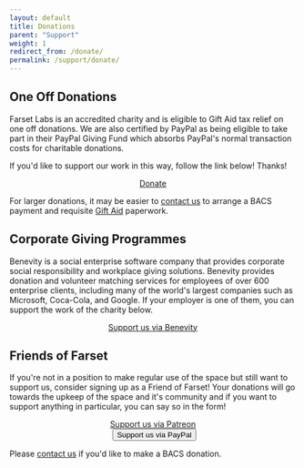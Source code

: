 ```yaml
---
layout: default
title: Donations
parent: "Support"
weight: 1
redirect_from: /donate/
permalink: /support/donate/
---
```


## One Off Donations

Farset Labs is an accredited charity and is eligible to Gift Aid tax relief on
one off donations. We are also certified by PayPal as being eligible to take
part in their PayPal Giving Fund which absorbs PayPal's normal transaction costs
for charitable donations.

If you'd like to support our work in this way, follow the link below! Thanks!

<p style="text-align: center;">
  <a href="https://www.paypal.com/gb/fundraiser/charity/113209" class="large button expand round max-w-md">Donate</a>
</p>

For larger donations, it may be easier to
[contact us](mailto:donate@farsetlabs.org.uk) to arrange a BACS payment and
requisite [Gift Aid](https://www.gov.uk/donating-to-charity/gift-aid) paperwork.

## Corporate Giving Programmes

Benevity is a social enterprise software company that provides corporate social
responsibility and workplace giving solutions. Benevity provides donation and
volunteer matching services for employees of over 600 enterprise clients,
including many of the world's largest companies such as Microsoft, Coca-Cola,
and Google. If your employer is one of them, you can support the work of the
charity below.

<p style="text-align: center;">
  <a class="large button round expand max-w-md" type="button" href="https://causes.benevity.org/causes/826-NI_102754">Support
  us via Benevity</a>
</P>

## Friends of Farset

If you're not in a position to make regular use of the space but still want to
support us, consider signing up as a Friend of Farset! Your donations will go
towards the upkeep of the space and it's community and if you want to support
anything in particular, you can say so in the form!

<div class="btn-group" role="group" aria-label="support-group" style="text-align:center">
  <a class="large button round expand max-w-md" type="button" href="https://www.patreon.com/bePatron?u=11068558">Support us via Patreon</a>
  <form class="text-center" action="https://www.paypal.com/cgi-bin/webscr" method="post" target="_top">
    <input type="hidden" name="cmd" value="_s-xclick">
    <input type="hidden" name="hosted_button_id" value="6E5VFUY63DKLS">
    <input type="hidden" src="https://www.paypalobjects.com/en_GB/i/btn/btn_donate_SM.gif" border="0" name="submit" alt="PayPal – The safer, easier way to pay online.">
    <img alt="" border="0" src="https://www.paypalobjects.com/en_GB/i/scr/pixel.gif" width="1" height="1">
    <input type="submit" name="submit" class="large button round expand max-w-md" value="Support us via PayPal">
  </form>
</div>

Please [contact us](mailto:donate@farsetlabs.org.uk) if you'd like to make a
BACS donation.
